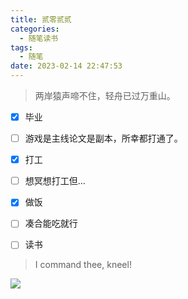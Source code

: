 ```yaml
---
title: 贰零贰贰
categories:
  - 随笔读书
tags:
  - 随笔
date: 2023-02-14 22:47:53
---
```

> 两岸猿声啼不住，轻舟已过万重山。

- [X]  毕业

  - [ ]  游戏是主线论文是副本，所幸都打通了。
- [X]  打工

  - [ ]  想冥想打工但...
- [X]  做饭

  - [ ]  凑合能吃就行
- [ ]  读书

> I command thee, kneel!

![](/images/eldenring.png)
